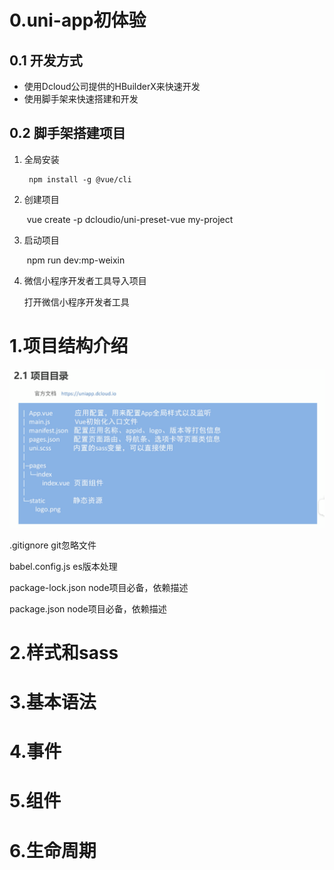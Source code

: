 # 0.uni-app初体验

## 0.1 开发方式

- 使用Dcloud公司提供的HBuilderX来快速开发
- 使用脚手架来快速搭建和开发



## 0.2 脚手架搭建项目

1. 全局安装

    	npm install -g @vue/cli

2. 创建项目

   ​	vue  create -p dcloudio/uni-preset-vue  my-project

3. 启动项目

   ​	npm  run dev:mp-weixin

4. 微信小程序开发者工具导入项目

    打开微信小程序开发者工具	





# 1.项目结构介绍

![](img/image-20200828171050876.png)

.gitignore    git忽略文件

babel.config.js    es版本处理

package-lock.json   node项目必备，依赖描述

package.json            node项目必备，依赖描述









# 2.样式和sass





# 3.基本语法





# 4.事件





# 5.组件





# 6.生命周期







